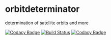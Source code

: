 # orbitdeterminator
determination of satellite orbits and more

[![Codacy Badge](https://api.codacy.com/project/badge/Grade/9c770ba2dd9d48fa8ba3ac207b9f5c85)](https://www.codacy.com/app/201452004/orbitdeterminator?utm_source=github.com&utm_medium=referral&utm_content=aerospaceresearch/orbitdeterminator&utm_campaign=badger)
[![Build Status](https://travis-ci.org/aerospaceresearch/orbitdeterminator.svg?branch=master)](https://travis-ci.org/aerospaceresearch/orbitdeterminator)
[![Codacy Badge](https://api.codacy.com/project/badge/Grade/9c770ba2dd9d48fa8ba3ac207b9f5c85)](https://www.codacy.com/app/201452004/orbitdeterminator?utm_source=github.com&amp;utm_medium=referral&amp;utm_content=aerospaceresearch/orbitdeterminator&amp;utm_campaign=Badge_Grade)

